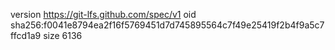 version https://git-lfs.github.com/spec/v1
oid sha256:f0041e8794ea2f16f5769451d7d745895564c7f49e25419f2b4f9a5c7ffcd1a9
size 6136
